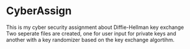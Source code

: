 # CyberAssign
This is my cyber security assignment about Diffie-Hellman key exchange
Two seperate files are created, one for user input for private keys and another with a key randomizer based on the key exchange algortihm.
